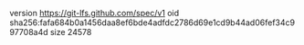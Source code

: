 version https://git-lfs.github.com/spec/v1
oid sha256:fafa684b0a1456daa8ef6bde4adfdc2786d69e1cd9b44ad06fef34c997708a4d
size 24578
